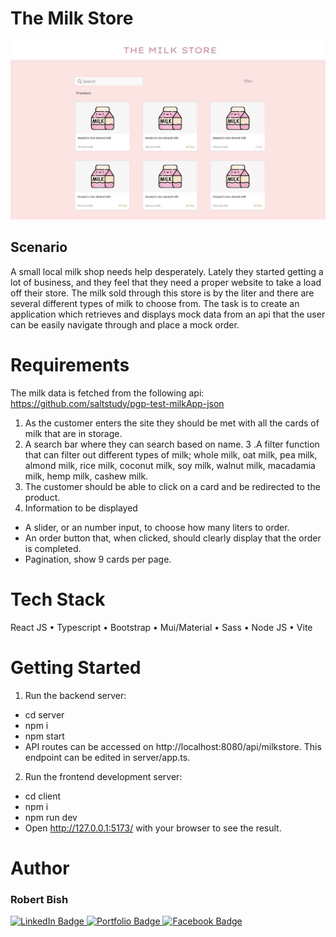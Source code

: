 # The Milk Store

<img src='./client/src/assets/milkstore.png' width='800'/>

## Scenario
A small local milk shop needs help desperately. Lately they started getting a lot of business, and they feel that they need a proper website to take a load off their store. The milk sold through this store is by the liter and there are several different types of milk to choose from. The task is to create an application which retrieves and displays mock data from an api that the user can be easily navigate through and place a mock order.

# Requirements
The milk data is fetched from the following api: https://github.com/saltstudy/pgp-test-milkApp-json
1. As the customer enters the site they should be met with all the cards of milk that are in storage.
2. A search bar where they can search based on name.
3 .A filter function that can filter out different types of milk; whole milk, oat milk, pea milk, almond milk, rice milk, coconut milk, soy milk, walnut milk, macadamia milk, hemp milk, cashew milk.
4. The customer should be able to click on a card and be redirected to the product.
5. Information to be displayed
  - A slider, or an number input, to choose how many liters to order.
  - An order button that, when clicked, should clearly display that the order is completed.
  - Pagination, show 9 cards per page.

# Tech Stack
React JS • 
Typescript • 
Bootstrap • 
Mui/Material • 
Sass • 
Node JS • 
Vite

# Getting Started
1. Run the backend server:
- cd server
- npm i
- npm start
- API routes can be accessed on http://localhost:8080/api/milkstore. This endpoint can be edited in server/app.ts.

2. Run the frontend development server:  
- cd client
- npm i
- npm run dev
- Open http://127.0.0.1:5173/ with your browser to see the result.

# Author
<h3>Robert Bish</h3>

<a href='https://www.linkedin.com/in/robert-bish-1a6a8637'>
  <img src='https://img.shields.io/badge/LinkedIn-blue?style=for-the-badge&logo=linkedin&logoColor=white' alt='LinkedIn Badge'/>
</a>
<a href='https://robertbishwebdeveloper.com'>
  <img src='https://img.shields.io/badge/Portfolio-darkgreen?style=for-the-badge&logo=portfolio&logoColor=white' alt='Portfolio Badge'/>
</a>
<a href='https://www.facebook.com/robert.bish.9'>
  <img src='https://img.shields.io/badge/Facebook-darkblue?style=for-the-badge&logo=facebook&logoColor=white' alt='Facebook Badge'/>
</a>


